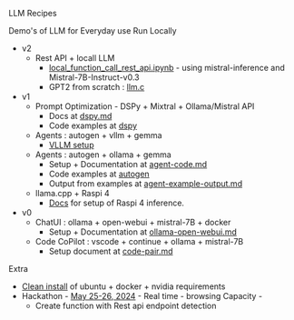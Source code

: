 LLM Recipes

Demo's of LLM for Everyday use Run Locally

- v2
    - Rest API + locall LLM  
        - [local_function_call_rest_api.ipynb](src/mistral/local_function_call_rest_api.ipynb) - using mistral-inference and Mistral-7B-Instruct-v0.3
        - GPT2 from scratch : [llm.c](https://github.com/karpathy/llm.c/discussions/481) 
- v1
    - Prompt Optimization - DSPy + Mixtral + Ollama/Mistral API
        - Docs at [dspy.md](docs/dspy.md)
        - Code examples at [dspy](src/dspy)
    - Agents : autogen + vllm + gemma
        - [VLLM setup](docs/vllm.md) 
    - Agents : autogen + ollama + gemma
        - Setup + Documentation at [agent-code.md](docs/2024/agent-code.md) 
        - Code examples at [autogen](src/autogen)
        - Output from examples at [agent-example-output.md](docs/2024/agent-example-output.md)
    - llama.cpp + Raspi 4
        - [Docs](docs/llama-cpp.md) for setup of Raspi 4 inference. 
- v0
    - ChatUI  : ollama + open-webui + mistral-7B + docker
        - Setup + Documentation at [ollama-open-webui.md](docs/ollama-open-webui.md)
    - Code CoPilot : vscode + continue + ollama + mistral-7B
        - Setup document at [code-pair.md](docs/code-pair.md)

Extra 
 - [Clean install](docs/clean-ubuntu-setup.md) of ubuntu + docker + nvidia requirements
- Hackathon - [May 25-26, 2024](docs/2024/hackathon-may-2024.md) - Real time - browsing Capacity  - 
    -   Create function with Rest api endpoint detection 
